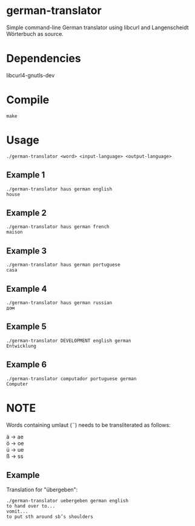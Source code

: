 # german-translator
Simple command-line German translator using libcurl and Langenscheidt Wörterbuch as source.

# Dependencies

libcurl4-gnutls-dev

# Compile

`make`

# Usage

`./german-translator <word> <input-language> <output-language>`

## Example 1

`./german-translator haus german english` <br>
`house`

## Example 2

`./german-translator haus german french` <br>
`maison`

## Example 3

`./german-translator haus german portuguese` <br>
`casa`

## Example 4

`./german-translator haus german russian` <br>
`дом`

## Example 5

`./german-translator DEVELOPMENT english german` <br>
`Entwicklung`

## Example 6

`./german-translator computador portuguese german` <br>
`Computer`

# NOTE

Words containing umlaut (¨) needs to be transliterated as follows:

ä → ae <br>
ö → oe <br>
ü → ue <br>
ß → ss <br>

## Example

Translation for "übergeben":

`./german-translator uebergeben german english` <br>
`to hand over to... ` <br>
`vomit... ` <br>
`to put sth around sb’s shoulders` <br>


